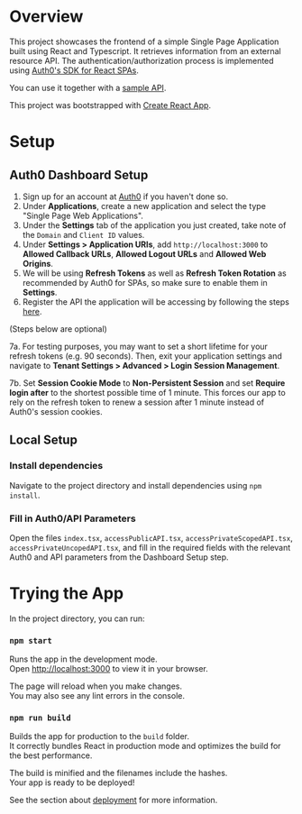 # Overview

This project showcases the frontend of a simple Single Page Application built using React and Typescript. It retrieves information from an external resource API. The authentication/authorization process is implemented using [Auth0's SDK for React SPAs](https://www.npmjs.com/package/@auth0/auth0-react).

You can use it together with a [sample API](https://github.com/lyuting47/auth0-express-sampleAPI).

This project was bootstrapped with [Create React App](https://github.com/facebook/create-react-app).

# Setup

## Auth0 Dashboard Setup

1.  Sign up for an account at [Auth0](https://auth0.com/signup?place=header&type=button&text=sign%20up) if you haven't done so.
2.  Under **Applications**, create a new application and select the type "Single Page Web Applications".
3.  Under the **Settings** tab of the application you just created, take note of the `Domain` and `Client ID` values.
4.  Under **Settings > Application URIs**, add `http://localhost:3000` to **Allowed Callback URLs**, **Allowed Logout URLs** and **Allowed Web Origins**.
5.  We will be using **Refresh Tokens** as well as **Refresh Token Rotation** as recommended by Auth0 for SPAs, so make sure to enable them in **Settings**.
6.  Register the API the application will be accessing by following the steps [here](https://github.com/facebook/create-react-app).

(Steps below are optional)

7a. For testing purposes, you may want to set a short lifetime for your refresh tokens (e.g. 90 seconds). Then, exit your application settings and navigate to **Tenant Settings > Advanced > Login Session Management**.

7b. Set **Session Cookie Mode** to **Non-Persistent Session** and set **Require login after** to the shortest possible time of 1 minute. This forces our app to rely on the refresh token to renew a session after 1 minute instead of Auth0's session cookies.

## Local Setup

### Install dependencies

Navigate to the project directory and install dependencies using `npm install`.

### Fill in Auth0/API Parameters

Open the files `index.tsx`, `accessPublicAPI.tsx`, `accessPrivateScopedAPI.tsx`, `accessPrivateUncopedAPI.tsx`, and fill in the required fields with the relevant Auth0 and API parameters from the Dashboard Setup step.

# Trying the App

In the project directory, you can run:

### `npm start`

Runs the app in the development mode.\
Open [http://localhost:3000](http://localhost:3000) to view it in your browser.

The page will reload when you make changes.\
You may also see any lint errors in the console.

### `npm run build`

Builds the app for production to the `build` folder.\
It correctly bundles React in production mode and optimizes the build for the best performance.

The build is minified and the filenames include the hashes.\
Your app is ready to be deployed!

See the section about [deployment](https://facebook.github.io/create-react-app/docs/deployment) for more information.

